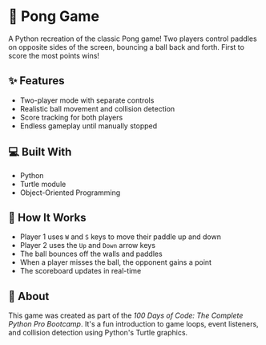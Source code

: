 # 🏓 Pong Game

A Python recreation of the classic Pong game! Two players control paddles on opposite sides of the screen, bouncing a ball back and forth. First to score the most points wins!

## ✨ Features

- Two-player mode with separate controls  
- Realistic ball movement and collision detection  
- Score tracking for both players  
- Endless gameplay until manually stopped  

## 💻 Built With

- Python   
- Turtle module  
- Object-Oriented Programming  

## 🔧 How It Works

- Player 1 uses `W` and `S` keys to move their paddle up and down  
- Player 2 uses the `Up` and `Down` arrow keys  
- The ball bounces off the walls and paddles  
- When a player misses the ball, the opponent gains a point  
- The scoreboard updates in real-time  

## 🧠 About

This game was created as part of the *100 Days of Code: The Complete Python Pro Bootcamp*. It's a fun introduction to game loops, event listeners, and collision detection using Python's Turtle graphics.
